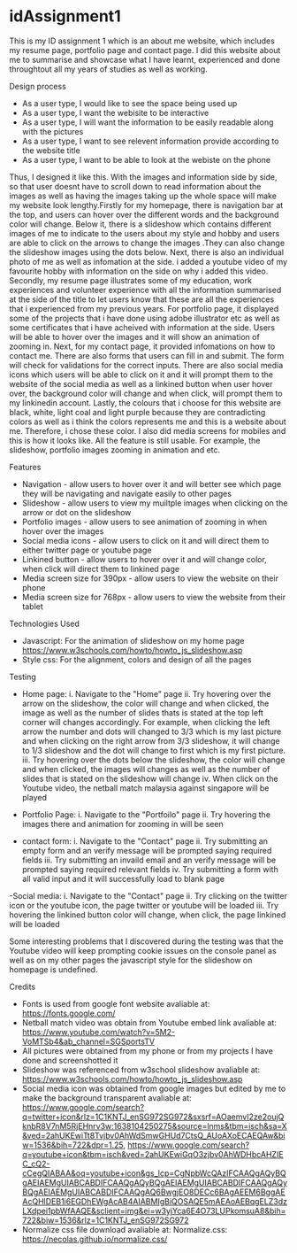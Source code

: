 # idAssignment1
This is my ID assignment 1 which is an about me website, which includes my resume page, portfolio page and contact page. I did this website about me to summarise and showcase what I have learnt, experienced and done throughtout all my years of studies as well as working.

Design process
- As a user type, I would like to see the space being used up
- As a user type, I want the webisite to be interactive
- As a user type, I will want the information to be easily readable along with the pictures
- As a user type, I want to see relevent information provide according to the website title
- As a user type, I want to be able to look at the webiste on the phone

Thus, I designed it like this. With the images and information side by side, so that user doesnt have to scroll down to read information about the images as well as having the images taking up the whole space will make my website look lengthy.Firstly for my homepage, there is navigation bar at the top, and users can hover over the different words and the background color will change. Below it, there is a slideshow which contains different images of me to indicate to the users about my style and hobby and users are able to click on the arrows to change the images .They can also change the slideshow images using the dots below. Next, there is also an individual photo of me as well as infomation at the side. i added a youtube video of my favourite hobby with information on the side on why i added this video. Secondly, my resume page illustrates some of my education, work experiences and volunteer experience with all the information summarised at the side of the title to let users know that these are all the experiences that i experienced from my previous years. For portfolio page, it displayed some of the projects that i have done using adobe illustrator etc as well as some certificates that i have acheived with information at the side. Users will be able to hover over the images and it will show an animation of zooming in. Next, for my contact page, it provided infomations on how to contact me. There are also forms that users can fill in and submit. The form will check for validations for the correct inputs. There are also social media icons which users will be able to click on it and it will prompt them to the website of the social media as well as a linkined button when user hover over, the background color will change and when click, will prompt them to my linkinedin account. Lastly, the colours that i choose for this website are black, white, light coal and light purple because they are contradicting colors as well as i think the colors represents me and this is a website about me. Therefore, i chose these color. I also did media screens for mobiles and this is how it looks like. All the feature is still usable. For example, the slideshow, portfolio images zooming in animation and etc.

Features
- Navigation - allow users to hover over it and will better see which page they will be navigating and navigate easily to other pages
- Slideshow - allow users to view my muiltple images when clicking on the arrow or dot on the slideshow
- Portfolio images - allow users to see animation of zooming in when hover over the images
- Social media icons - allow users to click on it and will direct them to either twitter page or youtube page
- Linkined button - allow users to hover over it and will change color, when click will direct them to linkined page
- Media screen size for 390px - allow users to view the website on their phone
- Media screen size for 768px - allow users to view the website from their tablet

Technologies Used
- Javascript: For the animation of slideshow on my home page https://www.w3schools.com/howto/howto_js_slideshow.asp
- Style css: For the alignment, colors and design of all the pages

Testing
- Home page:
i. Navigate to the "Home" page
ii. Try hovering over the arrow on the slideshow, the color will change and when clicked, the image as well as the number of slides thats is stated at the top left corner will changes accordingly. For example, when clicking the left arrow the number and dots will changed to 3/3 which is my last picture and when clicking on the right arrow from 3/3 slideshow, it will change to 1/3 slideshow and the dot will change to first which is my first picture.
iii. Try hovering over the dots below the slideshow, the color will change and when clicked, the images will changes as well as the number of slides that is stated on the slideshow will change
iv. When click on the Youtube video, the netball match malaysia against singapore will be played

- Portfolio Page:
i. Navigate to the "Portfoilo" page
ii. Try hovering the images there and animation for zooming in will be seen

- contact form:
i. Navigate to the "Contact" page
ii. Try submitting an empty form and an verify message will be prompted saying required fields
iii. Try submitting an invaild email and an verify message will be prompted saying required relevant fields
iv. Try submitting a form with all valid input and it will successfully load to blank page

-Social media:
i. Navigate to the "Contact" page
ii. Try clicking on the twitter icon or the youtube icon, the page twitter or youtube will be loaded
iii. Try hovering the linkined button color will change, when click, the page linkined will be loaded

Some interesting problems that I discovered during the testing was that the Youtube video will keep prompting cookie issues on the console panel as well as on my other pages the javascript style for the slideshow on homepage is undefined.

Credits
- Fonts is used from google font website avaliable at: https://fonts.google.com/
- Netball match video was obtain from Youtube embed link avaliable at: https://www.youtube.com/watch?v=5M2-VoMTSb4&ab_channel=SGSportsTV
- All pictures were obtained from my phone or from my projects I have done and screenshotted it
- Slideshow was referenced from w3school slideshow avaliable at: https://www.w3schools.com/howto/howto_js_slideshow.asp
- Social media icon was obtained from google images but edited by me to make the background transparent avaliable at: https://www.google.com/search?q=twitter+icon&rlz=1C1KNTJ_enSG972SG972&sxsrf=AOaemvI2ze2oujQknbR8V7nM5RjEHnrv3w:1638104250275&source=lnms&tbm=isch&sa=X&ved=2ahUKEwiTt8Tvjbv0AhWdSmwGHUd7CtsQ_AUoAXoECAEQAw&biw=1536&bih=722&dpr=1.25, https://www.google.com/search?q=youtube+icon&tbm=isch&ved=2ahUKEwiGqO3zjbv0AhWDHbcAHZIEC_cQ2-cCegQIABAA&oq=youtube+icon&gs_lcp=CgNpbWcQAzIFCAAQgAQyBQgAEIAEMgUIABCABDIFCAAQgAQyBQgAEIAEMgUIABCABDIFCAAQgAQyBQgAEIAEMgUIABCABDIFCAAQgAQ6BwgjEO8DECc6BAgAEEM6BggAEAcQHlDEB1i6EGDhEWgAcAB4AIABMIgBiQOSAQE5mAEAoAEBqgELZ3dzLXdpei1pbWfAAQE&sclient=img&ei=w3yjYca6E4O73LUPkomsuA8&bih=722&biw=1536&rlz=1C1KNTJ_enSG972SG972
- Normalize css file download avaliable at: Normalize.css: https://necolas.github.io/normalize.css/